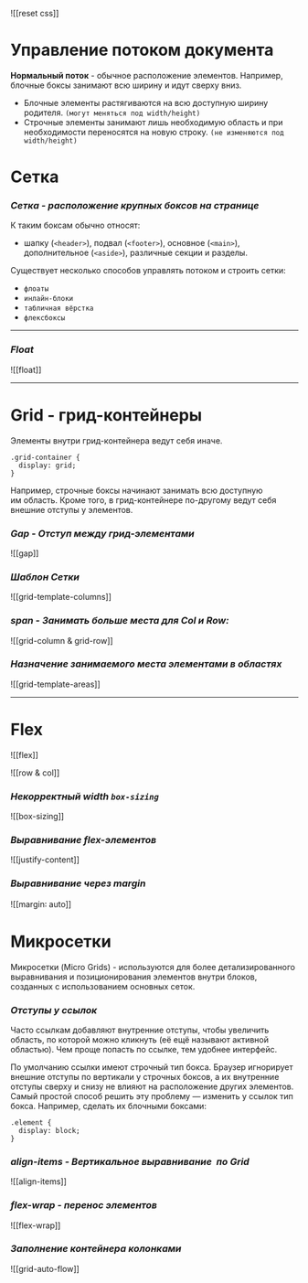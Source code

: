 ![[reset css]]

# Управление потоком документа

**Нормальный поток** - обычное расположение элементов. Например, блочные боксы занимают всю ширину и идут сверху вниз.

- Блочные элементы растягиваются на всю доступную ширину родителя. `(могут меняться под width/height)`
- Строчные элементы занимают лишь необходимую область и при необходимости переносятся на новую строку. `(не изменяются под width/height)`

# Сетка

### _Сетка - расположение крупных боксов на странице_

К таким боксам обычно относят:
- шапку (`<header>`), подвал (`<footer>`), основное (`<main>`), дополнительное (`<aside>`), различные секции и разделы.

Существует несколько способов управлять потоком и строить сетки:
- `флоаты`
- `инлайн-блоки`
- `табличная вёрстка`
- `флексбоксы`

---
### *Float*

![[float]]

---
# Grid - грид-контейнеры

Элементы внутри грид-контейнера ведут себя иначе.

```
.grid-container {
  display: grid;
}
```

Например, строчные боксы начинают занимать всю доступную им область.
Кроме того, в грид-контейнере по-другому ведут себя внешние отступы у элементов.

### _Gap - Отступ между грид-элементами_

![[gap]]

### _Шаблон Сетки_

![[grid-template-columns]]

### _span - Занимать больше места для Col и Row:_

![[grid-column & grid-row]]

### _Назначение занимаемого места элементами в областях_

![[grid-template-areas]]

---
# Flex

![[flex]]

![[row & col]]

### _Некорректный width `box-sizing`_

![[box-sizing]]

### _Выравнивание flex-элементов_

![[justify-content]]

### _Выравнивание через margin_

![[margin꞉ auto]]

# Микросетки

Микросетки (Micro Grids) - используются для более детализированного выравнивания и позиционирования элементов внутри блоков, созданных с использованием основных сеток.

### _Отступы у ссылок_

Часто ссылкам добавляют внутренние отступы, чтобы увеличить область, по которой можно кликнуть (её ещё называют активной областью). Чем проще попасть по ссылке, тем удобнее интерфейс.

По умолчанию ссылки имеют строчный тип бокса.
Браузер игнорирует внешние отступы по вертикали у строчных боксов, а их внутренние отступы сверху и снизу не влияют на расположение других элементов.
Самый простой способ решить эту проблему — изменить у ссылок тип бокса.
Например, сделать их блочными боксами:

```
.element {
  display: block;
}
```

### _align-items - Вертикальное выравнивание  по Grid_

![[align-items]]

### _flex-wrap - перенос элементов_

![[flex-wrap]]

### _Заполнение контейнера колонками_

![[grid-auto-flow]]

